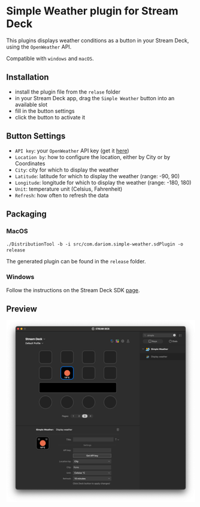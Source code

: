 # Simple Weather plugin for Stream Deck

This plugins displays weather conditions as a button in your Stream Deck, using the `OpenWeather` API.

Compatible with `windows` and `macOS`.

## Installation

- install the plugin file from the `relase` folder
- in your Stream Deck app, drag the `Simple Weather` button into an available slot
- fill in the button settings
- click the button to activate it

## Button Settings

- `API key`: your `OpenWeather` API key (get it [here](https://home.openweathermap.org/api_keys))
- `Location by`: how to configure the location, either by City or by Coordinates
- `City`: city for which to display the weather
- `Latitude`: latitude for which to display the weather (range: -90, 90)
- `Longitude`: longitude for which to display the weather (range: -180, 180)
- `Unit`: temperature unit (Celsius, Fahrenheit)
- `Refresh`: how often to refresh the data

## Packaging

### MacOS

```shell
./DistributionTool -b -i src/com.dariom.simple-weather.sdPlugin -o release
```

The generated plugin can be found in the `release` folder.

### Windows

Follow the instructions on the Stream Deck SDK [page](https://docs.elgato.com/sdk/plugins/packaging).

## Preview

![](previews/screenshot.png)